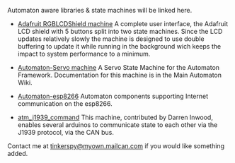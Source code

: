 Automaton aware libraries & state machines will be linked here. 

  * [Adafruit RGBLCDShield machine](/tinkerspy/Automaton_Adafruit_RGBLCDShield) A complete user interface, the Adafruit LCD shield with 5 buttons split into two state machines. Since the LCD updates relatively slowly the machine is designed to use double buffering to update it while running in the background wich keeps the impact to system performance to a minimum.

  * [Automaton-Servo machine](/tinkerspy/Automaton-Servo) A Servo State Machine for the Automaton Framework. Documentation for this machine is in the Main Automaton Wiki.

  * [Automaton-esp8266](/tinkerspy/Automaton-Esp8266/wiki) Automaton components supporting Internet communication on the esp8266.

  * [atm_j1939_command](https://github.com/DarrenInwood/atm_j1939_command) This machine, contributed by Darren Inwood, enables several arduinos to communicate state to each other via the J1939 protocol, via the CAN bus. 


Contact me at tinkerspy@myown.mailcan.com if you would like something added.
